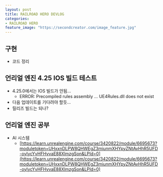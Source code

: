 ```yaml
---
layout: post
title: RAILROAD HERO DEVLOG
categories:
- RAILROAD HERO
feature_image: "https://secondcreator.com/image_feature.jpg"
---
```


## 구현
- 코드 정리

## 언리얼 엔진 4.25 IOS 빌드 테스트
- 4.25.0에서는 IOS 빌드가 안됨…
  - ERROR: Precompiled rules assembly … UE4Rules.dll does not exist
- 다음 업데이트를 기다려야 할듯…
- 릴리즈 빌드는 되나?

## 언리얼 엔진 공부
- AI 시스템
  - [https://learn.unrealengine.com/course/3420822/module/6695673?moduletoken=UHxxnDLPW8QHWEgZ3miunmXHYpyZNtAvHhR5UFD-oyIycYvHFHvvaE88XlmzgSon&LPId=0](https://learn.unrealengine.com/course/3420822/module/6695673?moduletoken=UHxxnDLPW8QHWEgZ3miunmXHYpyZNtAvHhR5UFD-oyIycYvHFHvvaE88XlmzgSon&LPId=0)
